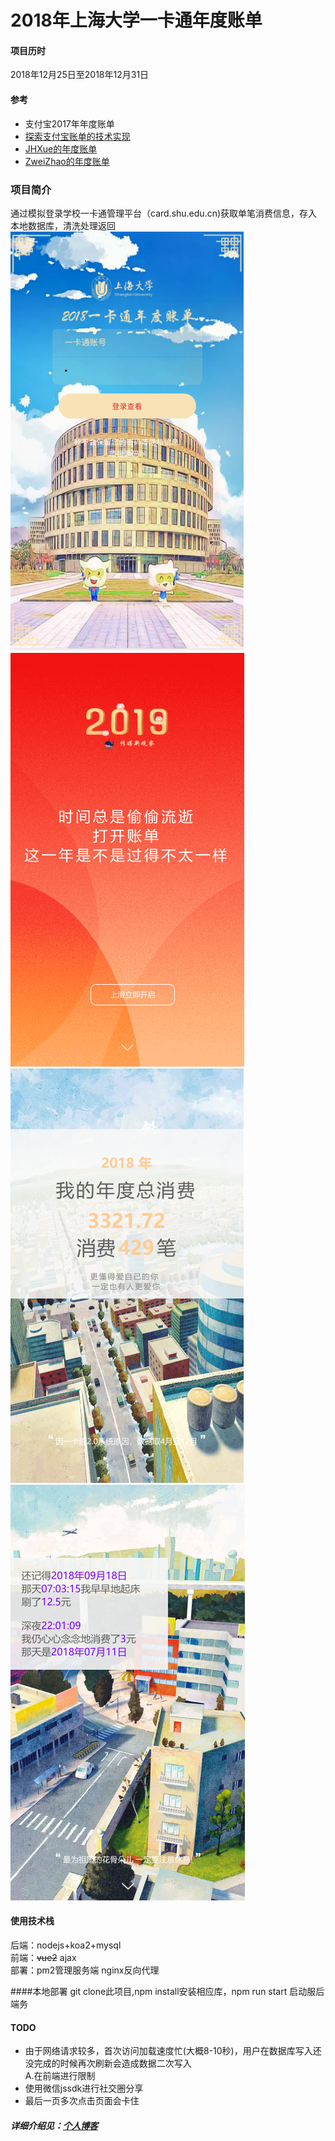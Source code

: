 # 2018年上海大学一卡通年度账单

#### 项目历时
2018年12月25日至2018年12月31日

#### 参考
- 支付宝2017年年度账单
- [探索支付宝账单的技术实现](https://blog.csdn.net/egworkspace/article/details/79009151)
- [JHXue的年度账单](https://github.com/JHXue/bill)
- [ZweiZhao的年度账单](https://github.com/ZweiZhao/GreetingCard)

### 项目简介
通过模拟登录学校一卡通管理平台（card.shu.edu.cn)获取单笔消费信息，存入本地数据库，清洗处理返回
![login](./dist/image/login.png)
![1](./dist/image/1.png)
![2](./dist/image/2.png)
![3](./dist/image/3.png)

#### 使用技术栈
后端：nodejs+koa2+mysql  
前端：~~vue2~~  ajax  
部署：pm2管理服务端   nginx反向代理

####本地部署
git clone此项目,npm install安装相应库，npm run start 启动服后端务
#### TODO
- 由于网络请求较多，首次访问加载速度忙(大概8-10秒)，用户在数据库写入还没完成的时候再次刷新会造成数据二次写入  
    A.在前端进行限制
- 使用微信jssdk进行社交圈分享  
- 最后一页多次点击页面会卡住

##### 详细介绍见：[个人博客](http://blog.emx6.com/index.php/archives/39/)
